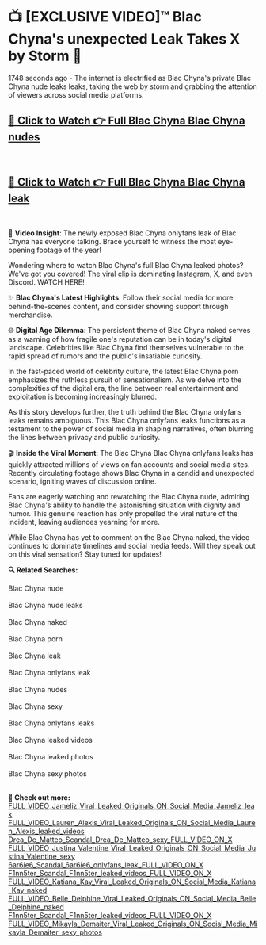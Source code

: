 # 📺 [EXCLUSIVE VIDEO]™ Blac Chyna's unexpected Leak Takes X by Storm 🚀

1748 seconds ago - The internet is electrified as Blac Chyna's private Blac Chyna nude leaks leaks, taking the web by storm and grabbing the attention of viewers across social media platforms.

<h2><a href="https://github-6l9.pages.dev/link1">🔗 Click to Watch 👉 Full Blac Chyna Blac Chyna nudes</a></h2><br>
<h2><a href="https://github-6l9.pages.dev/link2">🔗 Click to Watch 👉 Full Blac Chyna Blac Chyna leak</a></h2><br>

🎥 **Video Insight**: The newly exposed Blac Chyna onlyfans leak of Blac Chyna has everyone talking. Brace yourself to witness the most eye-opening footage of the year!

Wondering where to watch Blac Chyna's full Blac Chyna leaked photos? We've got you covered! The viral clip is dominating Instagram, X, and even Discord. WATCH HERE!

✨ **Blac Chyna's Latest Highlights**: Follow their social media for more behind-the-scenes content, and consider showing support through merchandise.

🌐 **Digital Age Dilemma**: The persistent theme of Blac Chyna naked serves as a warning of how fragile one's reputation can be in today's digital landscape. Celebrities like Blac Chyna find themselves vulnerable to the rapid spread of rumors and the public's insatiable curiosity.

In the fast-paced world of celebrity culture, the latest Blac Chyna porn emphasizes the ruthless pursuit of sensationalism. As we delve into the complexities of the digital era, the line between real entertainment and exploitation is becoming increasingly blurred.

As this story develops further, the truth behind the Blac Chyna onlyfans leaks remains ambiguous. This Blac Chyna onlyfans leaks functions as a testament to the power of social media in shaping narratives, often blurring the lines between privacy and public curiosity.

🎬 **Inside the Viral Moment**: The Blac Chyna Blac Chyna onlyfans leaks has quickly attracted millions of views on fan accounts and social media sites. Recently circulating footage shows Blac Chyna in a candid and unexpected scenario, igniting waves of discussion online.

Fans are eagerly watching and rewatching the Blac Chyna nude, admiring Blac Chyna's ability to handle the astonishing situation with dignity and humor. This genuine reaction has only propelled the viral nature of the incident, leaving audiences yearning for more.

While Blac Chyna has yet to comment on the Blac Chyna naked, the video continues to dominate timelines and social media feeds. Will they speak out on this viral sensation? Stay tuned for updates!

<strong>🔍 Related Searches:</strong>

Blac Chyna nude
<br><br>
Blac Chyna nude leaks
<br><br>
Blac Chyna naked
<br><br>
Blac Chyna porn
<br><br>
Blac Chyna leak
<br><br>
Blac Chyna onlyfans leak
<br><br>
Blac Chyna nudes
<br><br>
Blac Chyna sexy
<br><br>
Blac Chyna onlyfans leaks
<br><br>
Blac Chyna leaked videos
<br><br>
Blac Chyna leaked photos
<br><br>
Blac Chyna sexy photos
<br><br>



<strong>🔗 Check out more:</strong><br>
<a href="./FULL_VIDEO_Jameliz_Viral_Leaked_Originals_ON_Social_Media_Jameliz_leak.md">FULL_VIDEO_Jameliz_Viral_Leaked_Originals_ON_Social_Media_Jameliz_leak</a><br>
<a href="./FULL_VIDEO_Lauren_Alexis_Viral_Leaked_Originals_ON_Social_Media_Lauren_Alexis_leaked_videos.md">FULL_VIDEO_Lauren_Alexis_Viral_Leaked_Originals_ON_Social_Media_Lauren_Alexis_leaked_videos</a><br>
<a href="./Drea_De_Matteo_Scandal_Drea_De_Matteo_sexy_FULL_VIDEO_ON_X.md">Drea_De_Matteo_Scandal_Drea_De_Matteo_sexy_FULL_VIDEO_ON_X</a><br>
<a href="./FULL_VIDEO_Justina_Valentine_Viral_Leaked_Originals_ON_Social_Media_Justina_Valentine_sexy.md">FULL_VIDEO_Justina_Valentine_Viral_Leaked_Originals_ON_Social_Media_Justina_Valentine_sexy</a><br>
<a href="./6ar6ie6_Scandal_6ar6ie6_onlyfans_leak_FULL_VIDEO_ON_X.md">6ar6ie6_Scandal_6ar6ie6_onlyfans_leak_FULL_VIDEO_ON_X</a><br>
<a href="./F1nn5ter_Scandal_F1nn5ter_leaked_videos_FULL_VIDEO_ON_X.md">F1nn5ter_Scandal_F1nn5ter_leaked_videos_FULL_VIDEO_ON_X</a><br>
<a href="./FULL_VIDEO_Katiana_Kay_Viral_Leaked_Originals_ON_Social_Media_Katiana_Kay_naked.md">FULL_VIDEO_Katiana_Kay_Viral_Leaked_Originals_ON_Social_Media_Katiana_Kay_naked</a><br>
<a href="./FULL_VIDEO_Belle_Delphine_Viral_Leaked_Originals_ON_Social_Media_Belle_Delphine_naked.md">FULL_VIDEO_Belle_Delphine_Viral_Leaked_Originals_ON_Social_Media_Belle_Delphine_naked</a><br>
<a href="./F1nn5ter_Scandal_F1nn5ter_leaked_videos_FULL_VIDEO_ON_X.md">F1nn5ter_Scandal_F1nn5ter_leaked_videos_FULL_VIDEO_ON_X</a><br>
<a href="./FULL_VIDEO_Mikayla_Demaiter_Viral_Leaked_Originals_ON_Social_Media_Mikayla_Demaiter_sexy_photos.md">FULL_VIDEO_Mikayla_Demaiter_Viral_Leaked_Originals_ON_Social_Media_Mikayla_Demaiter_sexy_photos</a><br>
